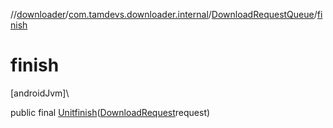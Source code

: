 //[downloader](../../../index.md)/[com.tamdevs.downloader.internal](../index.md)/[DownloadRequestQueue](index.md)/[finish](finish.md)

# finish

[androidJvm]\

public final [Unit](https://kotlinlang.org/api/latest/jvm/stdlib/kotlin/-unit/index.html)[finish](finish.md)([DownloadRequest](../../com.tamdevs.downloader.request/-download-request/index.md)request)
